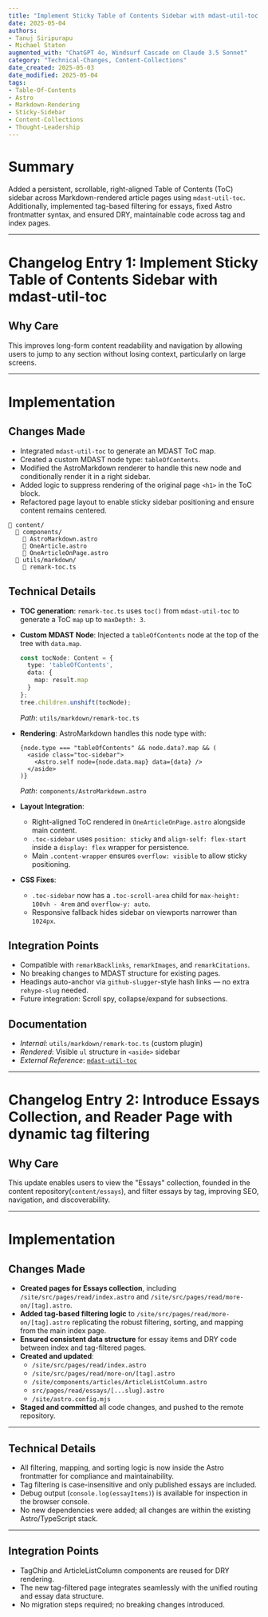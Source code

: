 ```yaml
---
title: "Implement Sticky Table of Contents Sidebar with mdast-util-toc and Introduce Essays Collection, and Reader Page with dynamic tag filtering"
date: 2025-05-04
authors: 
- Tanuj Siripurapu
- Michael Staton
augmented_with: "ChatGPT 4o, Windsurf Cascade on Claude 3.5 Sonnet"
category: "Technical-Changes, Content-Collections"
date_created: 2025-05-03
date_modified: 2025-05-04
tags: 
- Table-Of-Contents
- Astro
- Markdown-Rendering
- Sticky-Sidebar
- Content-Collections
- Thought-Leadership
---
```


# Summary
Added a persistent, scrollable, right-aligned Table of Contents (ToC) sidebar across Markdown-rendered article pages using `mdast-util-toc`. Additionally, implemented tag-based filtering for essays, fixed Astro frontmatter syntax, and ensured DRY, maintainable code across tag and index pages.

***

# Changelog Entry 1: Implement Sticky Table of Contents Sidebar with mdast-util-toc

## Why Care
This improves long-form content readability and navigation by allowing users to jump to any section without losing context, particularly on large screens.

***

# Implementation

## Changes Made
- Integrated `mdast-util-toc` to generate an MDAST ToC map.
- Created a custom MDAST node type: `tableOfContents`.
- Modified the AstroMarkdown renderer to handle this new node and conditionally render it in a right sidebar.
- Added logic to suppress rendering of the original page `<h1>` in the ToC block.
- Refactored page layout to enable sticky sidebar positioning and ensure content remains centered.

```
📁 content/
  📁 components/
    📄 AstroMarkdown.astro
    📄 OneArticle.astro
    📄 OneArticleOnPage.astro
  📁 utils/markdown/
    📄 remark-toc.ts
```

## Technical Details
- **TOC generation**: `remark-toc.ts` uses `toc()` from `mdast-util-toc` to generate a ToC `map` up to `maxDepth: 3`.
- **Custom MDAST Node**: Injected a `tableOfContents` node at the top of the tree with `data.map`.
  ```ts
  const tocNode: Content = {
    type: 'tableOfContents',
    data: {
      map: result.map
    }
  };
  tree.children.unshift(tocNode);
  ```
  _Path_: `utils/markdown/remark-toc.ts`

- **Rendering**: AstroMarkdown handles this node type with:
  ```astro
  {node.type === "tableOfContents" && node.data?.map && (
    <aside class="toc-sidebar">
      <Astro.self node={node.data.map} data={data} />
    </aside>
  )}
  ```
  _Path_: `components/AstroMarkdown.astro`

- **Layout Integration**:
  - Right-aligned ToC rendered in `OneArticleOnPage.astro` alongside main content.
  - `.toc-sidebar` uses `position: sticky` and `align-self: flex-start` inside a `display: flex` wrapper for persistence.
  - Main `.content-wrapper` ensures `overflow: visible` to allow sticky positioning.

- **CSS Fixes**:
  - `.toc-sidebar` now has a `.toc-scroll-area` child for `max-height: 100vh - 4rem` and `overflow-y: auto`.
  - Responsive fallback hides sidebar on viewports narrower than `1024px`.

## Integration Points
- Compatible with `remarkBacklinks`, `remarkImages`, and `remarkCitations`.
- No breaking changes to MDAST structure for existing pages.
- Headings auto-anchor via `github-slugger`-style hash links — no extra `rehype-slug` needed.
- Future integration: Scroll spy, collapse/expand for subsections.

## Documentation
- _Internal_: `utils/markdown/remark-toc.ts` (custom plugin)
- _Rendered_: Visible `ul` structure in `<aside>` sidebar
- _External Reference_: [`mdast-util-toc`](https://github.com/syntax-tree/mdast-util-toc)

***

# Changelog Entry 2: Introduce Essays Collection, and Reader Page with dynamic tag filtering

## Why Care
This update enables users to view the "Essays" collection, founded in the content repository(`content/essays`), and filter essays by tag, improving SEO, navigation, and discoverability. 

***

# Implementation

## Changes Made
- **Created pages for Essays collection**, including `/site/src/pages/read/index.astro` and `/site/src/pages/read/more-on/[tag].astro`.
- **Added tag-based filtering logic** to `/site/src/pages/read/more-on/[tag].astro` replicating the robust filtering, sorting, and mapping from the main index page.
- **Ensured consistent data structure** for essay items and DRY code between index and tag-filtered pages.
- **Created and updated**:
    - `/site/src/pages/read/index.astro`
    - `/site/src/pages/read/more-on/[tag].astro`
    - `/site/components/articles/ArticleListColumn.astro`
    - `src/pages/read/essays/[...slug].astro`
    - `/site/astro.config.mjs`
- **Staged and committed** all code changes, and pushed to the remote repository.

***

## Technical Details
- All filtering, mapping, and sorting logic is now inside the Astro frontmatter for compliance and maintainability.
- Tag filtering is case-insensitive and only published essays are included.
- Debug output (`console.log(essayItems)`) is available for inspection in the browser console.
- No new dependencies were added; all changes are within the existing Astro/TypeScript stack.

***

## Integration Points
- TagChip and ArticleListColumn components are reused for DRY rendering.
- The new tag-filtered page integrates seamlessly with the unified routing and essay data structure.
- No migration steps required; no breaking changes introduced.
